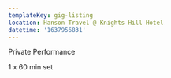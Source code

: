 ```yaml
---
templateKey: gig-listing
location: Hanson Travel @ Knights Hill Hotel
datetime: '1637956831'
---
```

Private Performance

1 x 60 min set